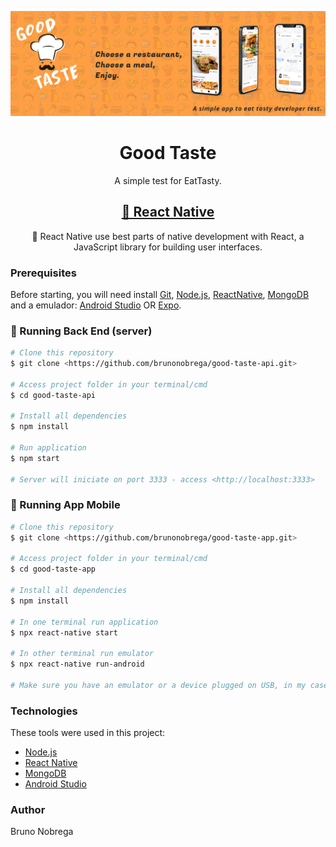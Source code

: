 ![alt text](assets/images/banner-git.png)

<h1 align="center">Good Taste</h1>

<p align="center">A simple test for EatTasty.</p>

<h2 align="center">
    <a href="https://reactnative.dev/">🔗 React Native</a>
</h2>
<p align="center">🚀 React Native use best parts of native development with React, a JavaScript library for building user interfaces.</p>

### Prerequisites

Before starting, you will need install [Git](https://git-scm.com), [Node.js](https://nodejs.org/en/), [ReactNative](https://reactnative.dev), [MongoDB](https://www.mongodb.com/) and a emulador: [Android Studio](https://developer.android.com/studio) OR [Expo](https://expo.dev/).

### 🎲 Running Back End (server)

```bash
# Clone this repository
$ git clone <https://github.com/brunonobrega/good-taste-api.git>

# Access project folder in your terminal/cmd
$ cd good-taste-api

# Install all dependencies
$ npm install

# Run application
$ npm start

# Server will iniciate on port 3333 - access <http://localhost:3333>
```

### 🎲 Running App Mobile

```bash
# Clone this repository
$ git clone <https://github.com/brunonobrega/good-taste-app.git>

# Access project folder in your terminal/cmd
$ cd good-taste-app

# Install all dependencies
$ npm install

# In one terminal run application 
$ npx react-native start

# In other terminal run emulator 
$ npx react-native run-android

# Make sure you have an emulator or a device plugged on USB, in my case I use Android Studio, so I can emulate a phone and check if its allright with "adb devices" command before run.
```

### Technologies

These tools were used in this project:

- [Node.js](https://nodejs.org/en/)
- [React Native](https://reactnative.dev/)
- [MongoDB](https://www.mongodb.com/)
- [Android Studio](https://developer.android.com/studio)

### Author
Bruno Nobrega
